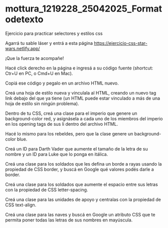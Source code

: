 # mottura_1219228_25042025_Formatodetexto
Ejercicio para practicar selectores y estilos css

Agarrá tu sable láser y entrá a esta página https://ejercicio-css-star-wars.netlify.app/   

¡Que la fuerza te acompañe!  

Hacé click derecho en la página e ingresá a su código fuente (shortcut: Ctr+U en PC, o Cmd+U en Mac).  

Copiá ese código y pegalo en un archivo HTML nuevo.  

Creá una hoja de estilo nueva y vinculala al HTML, creando un nuevo tag link debajo del que ya tiene (un HTML puede estar vinculado a más de una hoja de estilo sin ningún problema).  

Dentro de tu CSS, creá una clase para el imperio que genere un background-color red, y asignásela a cada uno de los miembros del imperio en los opening tags de sus li dentro del archivo HTML.  

Hacé lo mismo para los rebeldes, pero que la clase genere un background-color blue.  

Creá un ID para Darth Vader que aumente el tamaño de la letra de su nombre y un ID para Luke que lo ponga en itálica. 

Creá una clase para los soldados que les defina un borde a rayas usando la propiedad de CSS border, y buscá en Google qué valores podés darle a border. 

Creá una clase para los soldados que aumente el espacio entre sus letras con la propiedad de CSS letter-spacing. 

Creá una clase para las unidades de apoyo y centralas con la propiedad de CSS text-align. 

Creá una clase para las naves y buscá en Google un atributo CSS que te permita poner todas las letras de sus nombres en mayúscula. 
